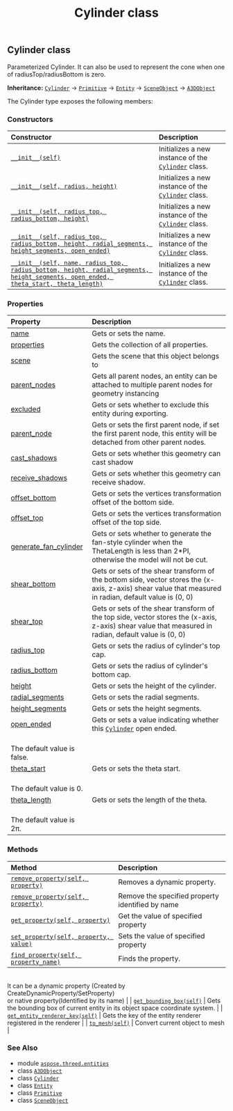 ﻿---
title: Cylinder class
second_title: Aspose.3D for Python via .NET API References
description: 
type: docs
weight: 80
url: /python-net/aspose.threed.entities/cylinder/
is_root: false
---

## Cylinder class

Parameterized Cylinder.
It can also be used to represent the cone when one of radiusTop/radiusBottom is zero.



**Inheritance:** [`Cylinder`](/3d/python-net/aspose.threed.entities/cylinder) → 
[`Primitive`](/3d/python-net/aspose.threed.entities/primitive) → 
[`Entity`](/3d/python-net/aspose.threed/entity) → 
[`SceneObject`](/3d/python-net/aspose.threed/sceneobject) → 
[`A3DObject`](/3d/python-net/aspose.threed/a3dobject)



The Cylinder type exposes the following members:

### Constructors
| Constructor | Description |
| :- | :- |
| [`__init__(self)`](/3d/python-net/aspose.threed.entities/cylinder/__init__/#) | Initializes a new instance of the [`Cylinder`](/3d/python-net/aspose.threed.entities/cylinder) class. |
| [`__init__(self, radius, height)`](/3d/python-net/aspose.threed.entities/cylinder/__init__/#float-float) | Initializes a new instance of the [`Cylinder`](/3d/python-net/aspose.threed.entities/cylinder) class. |
| [`__init__(self, radius_top, radius_bottom, height)`](/3d/python-net/aspose.threed.entities/cylinder/__init__/#float-float-float) | Initializes a new instance of the [`Cylinder`](/3d/python-net/aspose.threed.entities/cylinder) class. |
| [`__init__(self, radius_top, radius_bottom, height, radial_segments, height_segments, open_ended)`](/3d/python-net/aspose.threed.entities/cylinder/__init__/#float-float-float-int-int-bool) | Initializes a new instance of the [`Cylinder`](/3d/python-net/aspose.threed.entities/cylinder) class. |
| [`__init__(self, name, radius_top, radius_bottom, height, radial_segments, height_segments, open_ended, theta_start, theta_length)`](/3d/python-net/aspose.threed.entities/cylinder/__init__/#system.string-float-float-float-int-int-bool-float-float) | Initializes a new instance of the [`Cylinder`](/3d/python-net/aspose.threed.entities/cylinder) class. |


### Properties
| Property | Description |
| :- | :- |
| [name](/3d/python-net/aspose.threed.entities/cylinder/name) | Gets or sets the name. |
| [properties](/3d/python-net/aspose.threed.entities/cylinder/properties) | Gets the collection of all properties. |
| [scene](/3d/python-net/aspose.threed.entities/cylinder/scene) | Gets the scene that this object belongs to |
| [parent_nodes](/3d/python-net/aspose.threed.entities/cylinder/parent_nodes) | Gets all parent nodes, an entity can be attached to multiple parent nodes for geometry instancing |
| [excluded](/3d/python-net/aspose.threed.entities/cylinder/excluded) | Gets or sets whether to exclude this entity during exporting. |
| [parent_node](/3d/python-net/aspose.threed.entities/cylinder/parent_node) | Gets or sets the first parent node, if set the first parent node, this entity will be detached from other parent nodes. |
| [cast_shadows](/3d/python-net/aspose.threed.entities/cylinder/cast_shadows) | Gets or sets whether this geometry can cast shadow |
| [receive_shadows](/3d/python-net/aspose.threed.entities/cylinder/receive_shadows) | Gets or sets whether this geometry can receive shadow. |
| [offset_bottom](/3d/python-net/aspose.threed.entities/cylinder/offset_bottom) | Gets or sets the vertices transformation offset of the bottom side. |
| [offset_top](/3d/python-net/aspose.threed.entities/cylinder/offset_top) | Gets or sets the vertices transformation offset of the top side. |
| [generate_fan_cylinder](/3d/python-net/aspose.threed.entities/cylinder/generate_fan_cylinder) | Gets or sets whether to generate the fan-style cylinder when the ThetaLength is less than 2*PI, otherwise the model will not be cut. |
| [shear_bottom](/3d/python-net/aspose.threed.entities/cylinder/shear_bottom) | Gets or sets of the shear transform of the bottom side, vector stores the (x-axis, z-axis) shear value that measured in radian, default value is (0, 0) |
| [shear_top](/3d/python-net/aspose.threed.entities/cylinder/shear_top) | Gets or sets of the shear transform of the top side, vector stores the (x-axis, z-axis) shear value that measured in radian, default value is (0, 0) |
| [radius_top](/3d/python-net/aspose.threed.entities/cylinder/radius_top) | Gets or sets the radius of cylinder's top cap. |
| [radius_bottom](/3d/python-net/aspose.threed.entities/cylinder/radius_bottom) | Gets or sets the radius of cylinder's bottom cap. |
| [height](/3d/python-net/aspose.threed.entities/cylinder/height) | Gets or sets the height of the cylinder. |
| [radial_segments](/3d/python-net/aspose.threed.entities/cylinder/radial_segments) | Gets or sets the radial segments. |
| [height_segments](/3d/python-net/aspose.threed.entities/cylinder/height_segments) | Gets or sets the height segments. |
| [open_ended](/3d/python-net/aspose.threed.entities/cylinder/open_ended) | Gets or sets a value indicating whether this [`Cylinder`](/3d/python-net/aspose.threed.entities/cylinder) open ended.<br/>The default value is false. |
| [theta_start](/3d/python-net/aspose.threed.entities/cylinder/theta_start) | Gets or sets the theta start.<br/>The default value is 0. |
| [theta_length](/3d/python-net/aspose.threed.entities/cylinder/theta_length) | Gets or sets the length of the theta.<br/>The default value is 2π. |


### Methods
| Method | Description |
| :- | :- |
| [`remove_property(self, property)`](/3d/python-net/aspose.threed.entities/cylinder/remove_property/#aspose.threed.property) | Removes a dynamic property. |
| [`remove_property(self, property)`](/3d/python-net/aspose.threed.entities/cylinder/remove_property/#system.string) | Remove the specified property identified by name |
| [`get_property(self, property)`](/3d/python-net/aspose.threed.entities/cylinder/get_property/#system.string) | Get the value of specified property |
| [`set_property(self, property, value)`](/3d/python-net/aspose.threed.entities/cylinder/set_property/#system.string-system.object) | Sets the value of specified property |
| [`find_property(self, property_name)`](/3d/python-net/aspose.threed.entities/cylinder/find_property/#system.string) | Finds the property.<br/>It can be a dynamic property (Created by CreateDynamicProperty/SetProperty) <br/>or native property(Identified by its name) |
| [`get_bounding_box(self)`](/3d/python-net/aspose.threed.entities/cylinder/get_bounding_box/#) | Gets the bounding box of current entity in its object space coordinate system. |
| [`get_entity_renderer_key(self)`](/3d/python-net/aspose.threed.entities/cylinder/get_entity_renderer_key/#) | Gets the key of the entity renderer registered in the renderer |
| [`to_mesh(self)`](/3d/python-net/aspose.threed.entities/cylinder/to_mesh/#) | Convert current object to mesh |



### See Also
* module [`aspose.threed.entities`](..)
* class [`A3DObject`](/3d/python-net/aspose.threed/a3dobject)
* class [`Cylinder`](/3d/python-net/aspose.threed.entities/cylinder)
* class [`Entity`](/3d/python-net/aspose.threed/entity)
* class [`Primitive`](/3d/python-net/aspose.threed.entities/primitive)
* class [`SceneObject`](/3d/python-net/aspose.threed/sceneobject)
